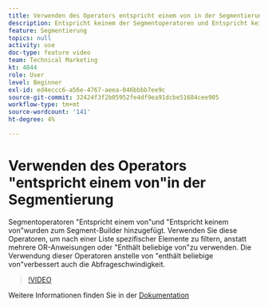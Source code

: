 ```yaml
---
title: Verwenden des Operators entspricht einem von in der Segmentierung
description: Entspricht keinem der Segmentoperatoren und Entspricht keinem der Segmentoperatoren, wurde zum Segment Builder hinzugefügt. Verwenden Sie diese Operatoren, um nach einer Liste spezifischer Elemente zu filtern, anstatt mehrere OR-Anweisungen zu verwenden oder Enthält eines von. Durch die Verwendung dieser Operatoren anstelle von enthält wird auch die Geschwindigkeit der Abfrage verbessert.
feature: Segmentierung
topics: null
activity: use
doc-type: feature video
team: Technical Marketing
kt: 4844
role: User
level: Beginner
exl-id: ed4eccc6-a56e-4767-aeea-046bbbb7ee9c
source-git-commit: 32424f3f2b05952fe4df9ea91dcbe51684cee905
workflow-type: tm+mt
source-wordcount: '141'
ht-degree: 4%

---
```


# Verwenden des Operators &quot;entspricht einem von&quot;in der Segmentierung

Segmentoperatoren &quot;Entspricht einem von&quot;und &quot;Entspricht keinem von&quot;wurden zum Segment-Builder hinzugefügt. Verwenden Sie diese Operatoren, um nach einer Liste spezifischer Elemente zu filtern, anstatt mehrere OR-Anweisungen oder &quot;Enthält beliebige von&quot;zu verwenden. Die Verwendung dieser Operatoren anstelle von &quot;enthält beliebige von&quot;verbessert auch die Abfrageschwindigkeit.

>[!VIDEO](https://video.tv.adobe.com/v/32960/?quality=12)

Weitere Informationen finden Sie in der [Dokumentation](https://docs.adobe.com/content/help/en/analytics/components/segmentation/segment-reference/seg-operators.html)
